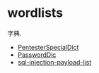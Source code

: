 # wordlists

字典.

* [PentesterSpecialDict](https://github.com/ppbibo/PentesterSpecialDict)
* [PasswordDic](https://github.com/k8gege/PasswordDic)
* [sql-injection-payload-list](https://github.com/payloadbox/sql-injection-payload-list)
